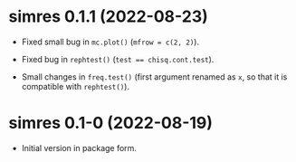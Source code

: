 # simres 0.1.1 (2022-08-23)

* Fixed small bug in `mc.plot()`
  (`mfrow = c(2, 2)`).

* Fixed bug in `rephtest()` 
  (`test == chisq.cont.test`).
  
* Small changes in `freq.test()`
  (first argument renamed as `x`, so that it is compatible with `rephtest()`).


# simres 0.1-0 (2022-08-19) 

* Initial version in package form.
  
